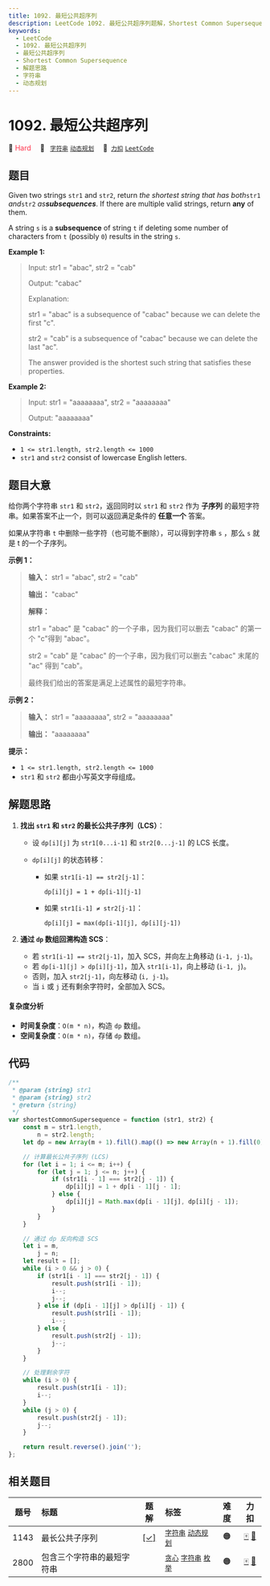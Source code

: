 ```yaml
---
title: 1092. 最短公共超序列
description: LeetCode 1092. 最短公共超序列题解，Shortest Common Supersequence，包含解题思路、复杂度分析以及完整的 JavaScript 代码实现。
keywords:
  - LeetCode
  - 1092. 最短公共超序列
  - 最短公共超序列
  - Shortest Common Supersequence
  - 解题思路
  - 字符串
  - 动态规划
---
```


# 1092. 最短公共超序列

🔴 <font color=#ff334b>Hard</font>&emsp; 🔖&ensp; [`字符串`](/tag/string.md) [`动态规划`](/tag/dynamic-programming.md)&emsp; 🔗&ensp;[`力扣`](https://leetcode.cn/problems/shortest-common-supersequence) [`LeetCode`](https://leetcode.com/problems/shortest-common-supersequence)

## 题目

Given two strings `str1` and `str2`, return _the shortest string that has
both_`str1` _and_`str2` _as**subsequences**_. If there are multiple valid
strings, return **any** of them.

A string `s` is a **subsequence** of string `t` if deleting some number of
characters from `t` (possibly `0`) results in the string `s`.

**Example 1:**

> Input: str1 = "abac", str2 = "cab"
>
> Output: "cabac"
>
> Explanation:
>
> str1 = "abac" is a subsequence of "cabac" because we can delete the first "c".
>
> str2 = "cab" is a subsequence of "cabac" because we can delete the last "ac".
>
> The answer provided is the shortest such string that satisfies these properties.

**Example 2:**

> Input: str1 = "aaaaaaaa", str2 = "aaaaaaaa"
>
> Output: "aaaaaaaa"

**Constraints:**

- `1 <= str1.length, str2.length <= 1000`
- `str1` and `str2` consist of lowercase English letters.

## 题目大意

给你两个字符串 `str1` 和 `str2`，返回同时以 `str1` 和 `str2` 作为 **子序列**
的最短字符串。如果答案不止一个，则可以返回满足条件的 **任意一个** 答案。

如果从字符串 `t` 中删除一些字符（也可能不删除），可以得到字符串 `s` ，那么 `s` 就是 t 的一个子序列。

**示例 1：**

> **输入：** str1 = "abac", str2 = "cab"
>
> **输出：** "cabac"
>
> **解释：**
>
> str1 = "abac" 是 "cabac" 的一个子串，因为我们可以删去 "cabac" 的第一个 "c"得到 "abac"。
>
> str2 = "cab" 是 "cabac" 的一个子串，因为我们可以删去 "cabac" 末尾的 "ac" 得到 "cab"。
>
> 最终我们给出的答案是满足上述属性的最短字符串。

**示例 2：**

> **输入：** str1 = "aaaaaaaa", str2 = "aaaaaaaa"
>
> **输出：** "aaaaaaaa"

**提示：**

- `1 <= str1.length, str2.length <= 1000`
- `str1` 和 `str2` 都由小写英文字母组成。

## 解题思路

1. **找出 `str1` 和 `str2` 的最长公共子序列（LCS）**：

   - 设 `dp[i][j]` 为 `str1[0...i-1]` 和 `str2[0...j-1]` 的 LCS 长度。
   - `dp[i][j]` 的状态转移：

     - 如果 `str1[i-1] == str2[j-1]`：

       `dp[i][j] = 1 + dp[i-1][j-1]`

     - 如果 `str1[i-1] ≠ str2[j-1]`：

       `dp[i][j] = max(dp[i-1][j], dp[i][j-1])`

2. **通过 `dp` 数组回溯构造 SCS**：

   - 若 `str1[i-1] == str2[j-1]`，加入 SCS，并向左上角移动 (`i-1, j-1`)。
   - 若 `dp[i-1][j] > dp[i][j-1]`，加入 `str1[i-1]`，向上移动 (`i-1, j`)。
   - 否则，加入 `str2[j-1]`，向左移动 (`i, j-1`)。
   - 当 `i` 或 `j` 还有剩余字符时，全部加入 SCS。

#### 复杂度分析

- **时间复杂度**：`O(m * n)`，构造 `dp` 数组。
- **空间复杂度**：`O(m * n)`，存储 `dp` 数组。

## 代码

```javascript
/**
 * @param {string} str1
 * @param {string} str2
 * @return {string}
 */
var shortestCommonSupersequence = function (str1, str2) {
	const m = str1.length,
		n = str2.length;
	let dp = new Array(m + 1).fill().map(() => new Array(n + 1).fill(0));

	// 计算最长公共子序列 (LCS)
	for (let i = 1; i <= m; i++) {
		for (let j = 1; j <= n; j++) {
			if (str1[i - 1] === str2[j - 1]) {
				dp[i][j] = 1 + dp[i - 1][j - 1];
			} else {
				dp[i][j] = Math.max(dp[i - 1][j], dp[i][j - 1]);
			}
		}
	}

	// 通过 dp 反向构造 SCS
	let i = m,
		j = n;
	let result = [];
	while (i > 0 && j > 0) {
		if (str1[i - 1] === str2[j - 1]) {
			result.push(str1[i - 1]);
			i--;
			j--;
		} else if (dp[i - 1][j] > dp[i][j - 1]) {
			result.push(str1[i - 1]);
			i--;
		} else {
			result.push(str2[j - 1]);
			j--;
		}
	}

	// 处理剩余字符
	while (i > 0) {
		result.push(str1[i - 1]);
		i--;
	}
	while (j > 0) {
		result.push(str2[j - 1]);
		j--;
	}

	return result.reverse().join('');
};
```

## 相关题目

<!-- prettier-ignore -->
| 题号 | 标题 | 题解 | 标签 | 难度 | 力扣 |
| :------: | :------ | :------: | :------ | :------: | :------: |
| 1143 | 最长公共子序列 | [[✓]](/problem/1143.md) |  [`字符串`](/tag/string.md) [`动态规划`](/tag/dynamic-programming.md) | 🟠 | [🀄️](https://leetcode.cn/problems/longest-common-subsequence) [🔗](https://leetcode.com/problems/longest-common-subsequence) |
| 2800 | 包含三个字符串的最短字符串 |  |  [`贪心`](/tag/greedy.md) [`字符串`](/tag/string.md) [`枚举`](/tag/enumeration.md) | 🟠 | [🀄️](https://leetcode.cn/problems/shortest-string-that-contains-three-strings) [🔗](https://leetcode.com/problems/shortest-string-that-contains-three-strings) |